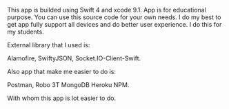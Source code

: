 This app is builded using Swift 4 and xcode 9.1. App is for educational purpose. You can use this source code for your own needs. 
I do my best to get app fully support all devices and do better user experience. I do this for my students.

External library that I used is:

Alamofire,
SwiftyJSON,
Socket.IO-Client-Swift.


Also app that make me easier to do is:

Postman,
Robo 3T
MongoDB
Heroku
NPM.

With  whom this app is lot easier to do.